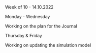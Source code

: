 Week of 10 - 14.10.2022

Monday - Wednesday

Working on the plan for the Journal



Thursday & Friday

Working on updating the simulation model
